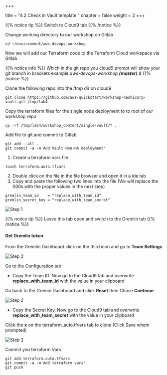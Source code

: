 +++

title = "4.2 Check in Vault template "
chapter = false
weight = 2
+++


{{% notice tip %}}
Switch to Cloud9 tab
{{% /notice %}}

Change working directory to our workshop on Gitlab 
```
cd ~/environment/aws-devops-workshop
```


Now we will add our Terraform code to the Terraform Cloud workspace via Gitlab


{{% notice info %}}
Which in the git repo you cloud9 prompt will show your git branch in brackets 
example:*aws-devops-workshop __(master)__ $*
{{% /notice %}}

Clone the following repo into the /tmp dir on cloud9

```
git clone https://github.com/aws-quickstart/workshop-hashicorp-vault.git /tmp/lab4
```

Copy the terraform files for the single node deployment to to root of our workshop repo

```
cp -rf /tmp/lab4/workshop_content/single-vault/* .
```

Add file to git and commit to Gitlab

```
git add --all .
git commit -a -m'Add Vault Non-HA deployment'
```

1. Create a terraform vars file
```
touch terraform.auto.tfvars
```

2. Double click on the file in the file browser and open it in a ide tab 
3. Copy and paste the following two lines into the file (We will replace the 000s with the proper values in the next step)

```
gremlin_team_id    = "replace_with_team_id"
gremlin_secret_key = "replace_with_team_secret"
```

![Step 1](/images/lab4/create_tfvars.png)


{{% notice tip %}}
Leave this tab open and switch to the Gremlin tab
{{% /notice %}}


#### Get Gremlin token 

From the Gremlin Dashboard click on the third icon and go to __Team Settings__

![Step 2](/images/lab4/gremlin_team_settings.png)


Go to the Configuration tab

- Copy the Team ID. Now go to the Cloud9 tab and overwrite __replace_with_team_id__ with the value in your clipboard

Go back to the Gremin Dashboard and click __Reset__ then Chose __Continue__

![Step 2](/images/lab4/gremlin_skey.png)

- Copy the Secret Key. Now go to the Cloud9 tab and overwrite __replace_with_team_secret__ with the value in your clipboard

Click the __x__ on the terraform_auto.tfvars tab to clone (Click Save whem prompted)

![Step 2](/images/lab4/c9_save.png)


Commit you terraform Vars
```
git add terraform.auto.tfvars
git commit -a -m'Add terraform vars'
git push
```



